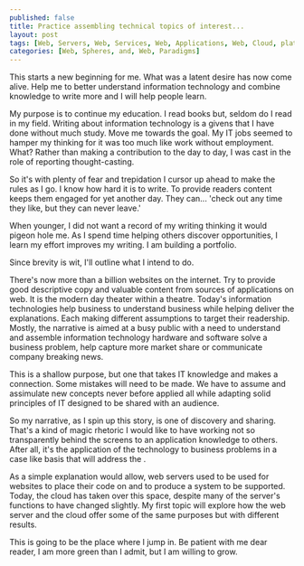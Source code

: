```yaml
---
published: false
title: Practice assembling technical topics of interest...
layout: post
tags: [Web, Servers, Web, Services, Web, Applications, Web, Cloud, platforms, web, hosting, and, web, security., ]
categories: [Web, Spheres, and, Web, Paradigms]
---
```

This starts a new beginning for me. What was a latent desire has now come alive. Help me to better understand information technology and combine knowledge to write more and I will help people learn.

My purpose is to continue my education.  I read books but, seldom do I read in my field. Writing about information technology is a givens that I have done without much study. Move me towards the goal. My IT jobs seemed to hamper my thinking for it was too much like work without employment. What? Rather than making a contribution to the day to day, I was cast in the role of reporting thought-casting.  

So it's with plenty of fear and trepidation I cursor up ahead to make the rules as I go. I know how hard it is to write.  To provide readers content keeps them engaged for yet another day. They can... 'check out any time they like, but they can never leave.'  

When younger, I did not want a record of my writing thinking it would pigeon hole me.  As I spend time helping others discover opportunities, I learn my effort improves my writing.  I am building a portfolio.

Since brevity is wit, I'll outline what I intend to do.

There's now more than a billion websites on the internet. Try to provide good descriptive copy and valuable content from sources of applications on web.  It is the modern day theater within a theatre.  Today's  information technologies help business to understand business while helping deliver the explanations. Each making different assumptions to target their readership.  Mostly, the narrative is aimed at a busy public with a need to understand and assemble information technology hardware and software solve a business problem, help capture more market share or communicate company breaking news.
 
This is a shallow purpose, but one that takes IT knowledge and makes a connection.  Some mistakes will need to be made.  We have to assume and assimulate new concepts never before applied all while adapting solid principles of IT designed to be shared with an audience. 

So my narrative, as I spin up this story, is one of discovery and sharing.  That's a kind of magic rhetoric I would like to have working not so transparently behind the screens to an application knowledge to others.  After all, it's the application of the technology to business problems in a case like basis that will address the . 

As a simple explanation would allow, web servers used to be used for websites to place their code on and to produce a system to be supported.  Today, the cloud has taken over this space, despite many of the server's functions to have changed slightly.  My first topic will explore how the web server and the cloud offer some of the same purposes but with different results.  

This is going to be the place where I jump in. Be patient with me dear reader, I am more green than I admit, but I am willing to grow.